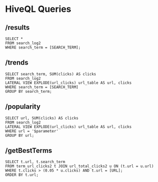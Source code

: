# HiveQL Queries

## /results
```
SELECT * 
FROM search_log2 
WHERE search_term = [SEARCH_TERM];
```

## /trends
```
SELECT search_term, SUM(clicks) AS clicks
FROM search_log2
LATERAL VIEW EXPLODE(url_clicks) url_table AS url, clicks
WHERE search_term = [SEARCH_TERM]
GROUP BY search_term;
```

## /popularity
```
SELECT url, SUM(clicks) AS clicks
FROM search_log2
LATERAL VIEW EXPLODE(url_clicks) url_table AS url, clicks
WHERE url = '$parameter'
GROUP BY url;
```

## /getBestTerms
```
SELECT t.url, t.search_term 
FROM term_url_clicks2 t JOIN url_total_clicks2 u ON (t.url = u.url) 
WHERE t.clicks > (0.05 * u.clicks) AND t.url = [URL];
ORDER BY t.url;
```
